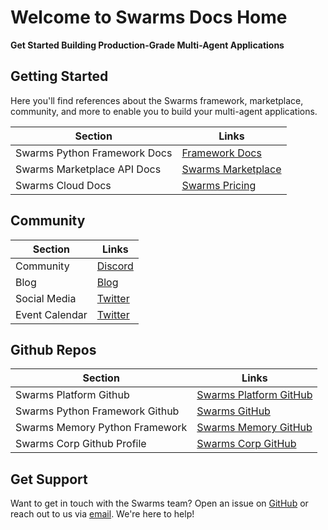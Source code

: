 # Welcome to Swarms Docs Home

**Get Started Building Production-Grade Multi-Agent Applications**

## Getting Started

Here you'll find references about the Swarms framework, marketplace, community, and more to enable you to build your multi-agent applications.

| Section              | Links                                                                                      |
|----------------------|--------------------------------------------------------------------------------------------|
| Swarms Python Framework Docs     | [Framework Docs](https://docs.swarms.world/en/latest/swarms/install/install/)                                                            |
| Swarms Marketplace API Docs   | [Swarms Marketplace](https://docs.swarms.world/en/latest/swarms_platform/)                                                 |
| Swarms Cloud Docs       | [Swarms Pricing](https://docs.swarms.world/en/latest/swarms_cloud/main/)                                             |


## Community
| Section              | Links                                                                                      |
|----------------------|--------------------------------------------------------------------------------------------|
| Community            | [Discord](https://discord.com/servers/agora-999382051935506503)                            |
| Blog                 | [Blog](https://medium.com/@kyeg)                                                           |
| Social Media         | [Twitter](https://x.com/swarms_corp)                                                       |
| Event Calendar       | [Twitter](https://lu.ma/swarms_calendar/usr-GPa2xaC3pL1Hunp)                                                       |



## Github Repos
| Section              | Links                                                                                      |
|----------------------|--------------------------------------------------------------------------------------------|
| Swarms Platform Github      | [Swarms Platform GitHub](https://github.com/kyegomez/swarms-platform)                      |
| Swarms Python Framework Github      | [Swarms GitHub](https://github.com/kyegomez/swarms)                      |
| Swarms Memory Python Framework     | [Swarms Memory GitHub](https://github.com/The-Swarm-Corporation/swarms-memory)                      |
| Swarms Corp Github Profile     | [Swarms Corp GitHub](https://github.com/The-Swarm-Corporation)                      |

## Get Support

Want to get in touch with the Swarms team? Open an issue on [GitHub](https://github.com/kyegomez/swarms/issues/new) or reach out to us via [email](mailto:kye@swarms.world). We're here to help!
